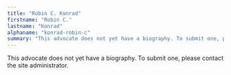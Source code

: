 ```yaml
---
title: "Robin C. Konrad"
firstname: "Robin C."
lastname: "Konrad"
alphaname: "konrad-robin-c"
summary: "This advocate does not yet have a biography. To submit one, please contact the site administrator."
---
```

This advocate does not yet have a biography. To submit one, please contact the site administrator.

